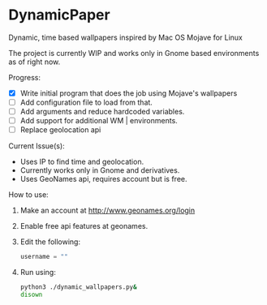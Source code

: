 # DynamicPaper
Dynamic, time based wallpapers inspired by Mac OS Mojave for Linux

The project is currently WIP and works only in Gnome based environments as of right now.

Progress:

- [x] Write initial program that does the job using Mojave's wallpapers
- [ ] Add configuration file to load from that.
- [ ] Add arguments and reduce hardcoded variables.
- [ ] Add support for additional WM | environments.
- [ ] Replace geolocation api

Current Issue(s):
- Uses IP to find time and geolocation.
- Currently works only in Gnome and derivatives.
- Uses GeoNames api, requires account but is free.


How to use:

1. Make an account at http://www.geonames.org/login  
2. Enable free api features at geonames.
3. Edit the following:

    ```Python 
    username = ""
    ```
4. Run using:  
    ```Bash
    python3 ./dynamic_wallpapers.py&
    disown
    ```
